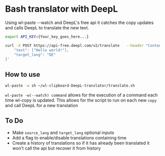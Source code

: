 # Bash translator with DeepL

Using wl-paste --watch and DeepL's free api it catches the copy updates and calls DeepL to translate the new text.

```sh
export API_KEY={Your_key_goes_here...}

curl -X POST https://api-free.deepl.com/v2/translate   --header "Content-Type: application/json"   --header "Authorization: DeepL-Auth-Key $API_KEY"   --data '{
    "text": ["Hello world!"], 
    "target_lang": "DE"
}'
```

## How to use

```sh
wl-paste -w sh ~/wl-clipboard-DeepL-translator/translate.sh
```

`wl-paste -w(--watch) command` allows for the execution of a command each time wl-copy is updated. This allows for the script to run on each new `copy` and call DeepL for a new translation

## To Do
- Make `source_lang` and `target_lang` optional inputs
- Add a flag to enable/disable translations containing time
- Create a history of translations so if it has already been translated it won't call the api but recover it from history
